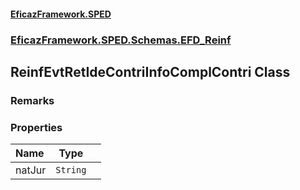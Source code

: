 #### [EficazFramework.SPED](EficazFrameworkSPED.md 'EficazFramework SPED')
### [EficazFramework.SPED.Schemas.EFD_Reinf](EficazFramework.SPED.Schemas.EFD_Reinf.md 'EficazFramework.SPED.Schemas.EFD_Reinf')

## ReinfEvtRetIdeContriInfoComplContri Class

### Remarks
### Properties

| Name | Type | |
| :--- | :---: | :--- |
| natJur | `String` |  |
